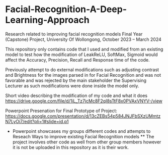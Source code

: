 # Facial-Recognition-A-Deep-Learning-Approach
Research related to improving facial recognition models
Final Year (Capstone) Project, University Of Wollongong, October 2023 – March 2024


This repository only contains code that I used and modified from an existing model to test how the modification of LeakReLU, SoftMax, Sigmoid would affect the Accuracy, Precision, Recall and Response time of the code.

Previously attempt to do external modifications such as adjusting contrast and Brightness for the images parsed in for Facial Recognition and was not favorable and was rejected by the main stakeholder the Supervising Lecturer as such modifications were done inside the model only.



Short video describing the modification of my code and what it does
https://drive.google.com/file/d/1iL_Tz7jcMc8F2qI8sTtF8x0PVAxVNYV-/view

Powerpoint Presenation for Final Prototype of Project:
https://docs.google.com/presentation/d/13cZEBs54p584JNJFbSXzUMmtzN7LyOi7/edit?pli=1#slide=id.p1


* Powerpoint showcases my groups different codes and attempts to Reseach Ways to improve existing Facial Recognition models
** The project involves other code as well from other group members however it is not be uploaded in this repository as it is their work.
